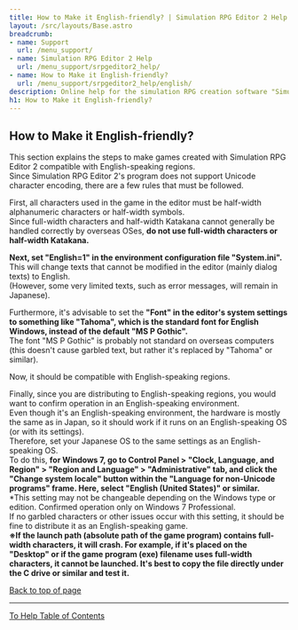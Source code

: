 ```yaml
---
title: How to Make it English-friendly? | Simulation RPG Editor 2 Help | Support | Omoshiro Game Shrine
layout: /src/layouts/Base.astro
breadcrumb:
- name: Support
  url: /menu_support/
- name: Simulation RPG Editor 2 Help
  url: /menu_support/srpgeditor2_help/
- name: How to Make it English-friendly?
  url: /menu_support/srpgeditor2_help/english/
description: Online help for the simulation RPG creation software "Simulation RPG Editor 2". "How to Make it English-friendly?".
h1: How to Make it English-friendly?
---
```



<a name="TOP"></a> 

## How to Make it English-friendly?

This section explains the steps to make games created with Simulation RPG Editor 2 compatible with English-speaking regions.  
Since Simulation RPG Editor 2's program does not support Unicode character encoding, there are a few rules that must be followed.  
  
First, all characters used in the game in the editor must be half-width alphanumeric characters or half-width symbols.  
Since full-width characters and half-width Katakana cannot generally be handled correctly by overseas OSes, **do not use full-width characters or half-width Katakana.**  
  
**Next, set "English=1" in the environment configuration file "System.ini".**  
This will change texts that cannot be modified in the editor (mainly dialog texts) to English.  
(However, some very limited texts, such as error messages, will remain in Japanese).  
  
Furthermore, it's advisable to set the **"Font" in the editor's system settings to something like "Tahoma", which is the standard font for English Windows, instead of the default "MS P Gothic".**  
The font "MS P Gothic" is probably not standard on overseas computers (this doesn't cause garbled text, but rather it's replaced by "Tahoma" or similar).  
  
Now, it should be compatible with English-speaking regions.  
  
Finally, since you are distributing to English-speaking regions, you would want to confirm operation in an English-speaking environment.  
Even though it's an English-speaking environment, the hardware is mostly the same as in Japan, so it should work if it runs on an English-speaking OS (or with its settings).  
Therefore, set your Japanese OS to the same settings as an English-speaking OS.  
To do this, **for Windows 7, go to Control Panel > "Clock, Language, and Region" > "Region and Language" > "Administrative" tab, and click the "Change system locale" button within the "Language for non-Unicode programs" frame. Here, select "English (United States)" or similar.**  
*This setting may not be changeable depending on the Windows type or edition. Confirmed operation only on Windows 7 Professional.  
If no garbled characters or other issues occur with this setting, it should be fine to distribute it as an English-speaking game.  
**※If the launch path (absolute path of the game program) contains full-width characters, it will crash. For example, if it's placed on the "Desktop" or if the game program (exe) filename uses full-width characters, it cannot be launched. It's best to copy the file directly under the C drive or similar and test it.**  

[Back to top of page](#TOP)

---

  

[To Help Table of Contents](../)